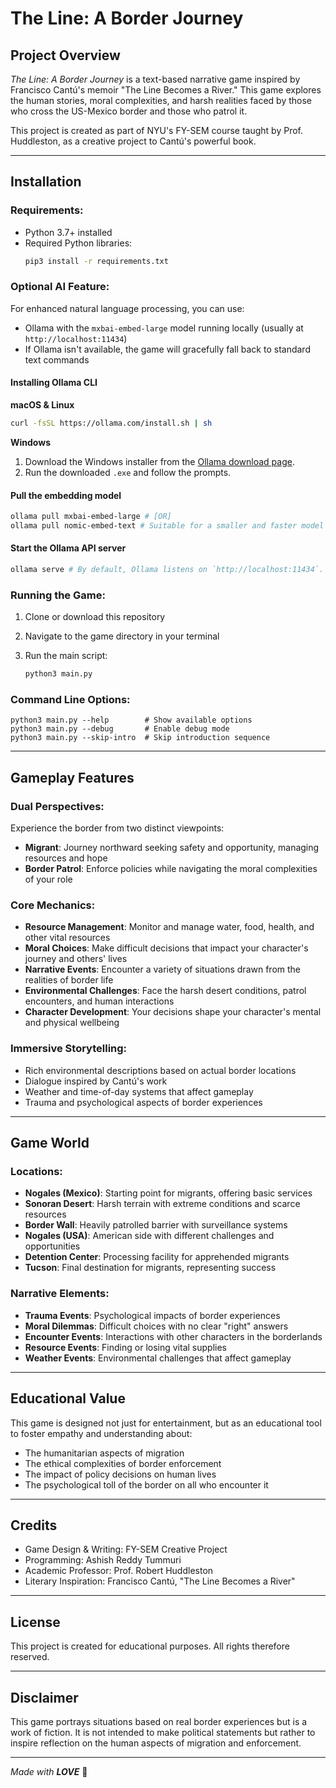 # The Line: A Border Journey

## Project Overview

*The Line: A Border Journey* is a text-based narrative game inspired by Francisco Cantú's memoir "The Line Becomes a River." This game explores the human stories, moral complexities, and harsh realities faced by those who cross the US-Mexico border and those who patrol it.

This project is created as part of NYU's FY-SEM course taught by Prof. Huddleston, as a creative project to Cantú's powerful book.

---

## Installation

### Requirements:

* Python 3.7+ installed
* Required Python libraries:
    ```bash
    pip3 install -r requirements.txt
    ```

### Optional AI Feature:
For enhanced natural language processing, you can use:
* Ollama with the `mxbai-embed-large` model running locally (usually at `http://localhost:11434`)
* If Ollama isn't available, the game will gracefully fall back to standard text commands

#### Installing Ollama CLI

__macOS & Linux__
```bash
curl -fsSL https://ollama.com/install.sh | sh
```

__Windows__
1. Download the Windows installer from the [Ollama download page](https://ollama.com/download).
2. Run the downloaded `.exe` and follow the prompts.

#### Pull the embedding model

```bash
ollama pull mxbai-embed-large # [OR]
ollama pull nomic-embed-text # Suitable for a smaller and faster model
```

#### Start the Ollama API server

```bash
ollama serve # By default, Ollama listens on `http://localhost:11434`.
```

### Running the Game:

1. Clone or download this repository
2. Navigate to the game directory in your terminal
3. Run the main script:
   
   ```bash
   python3 main.py
   ```

### Command Line Options:
```
python3 main.py --help        # Show available options
python3 main.py --debug       # Enable debug mode
python3 main.py --skip-intro  # Skip introduction sequence
```
---

## Gameplay Features

### Dual Perspectives:
Experience the border from two distinct viewpoints:
* **Migrant**: Journey northward seeking safety and opportunity, managing resources and hope
* **Border Patrol**: Enforce policies while navigating the moral complexities of your role

### Core Mechanics:
* **Resource Management**: Monitor and manage water, food, health, and other vital resources
* **Moral Choices**: Make difficult decisions that impact your character's journey and others' lives
* **Narrative Events**: Encounter a variety of situations drawn from the realities of border life
* **Environmental Challenges**: Face the harsh desert conditions, patrol encounters, and human interactions
* **Character Development**: Your decisions shape your character's mental and physical wellbeing

### Immersive Storytelling:
* Rich environmental descriptions based on actual border locations
* Dialogue inspired by Cantú's work
* Weather and time-of-day systems that affect gameplay
* Trauma and psychological aspects of border experiences

---

## Game World

### Locations:
* **Nogales (Mexico)**: Starting point for migrants, offering basic services
* **Sonoran Desert**: Harsh terrain with extreme conditions and scarce resources
* **Border Wall**: Heavily patrolled barrier with surveillance systems
* **Nogales (USA)**: American side with different challenges and opportunities
* **Detention Center**: Processing facility for apprehended migrants
* **Tucson**: Final destination for migrants, representing success

### Narrative Elements:
* **Trauma Events**: Psychological impacts of border experiences
* **Moral Dilemmas**: Difficult choices with no clear "right" answers
* **Encounter Events**: Interactions with other characters in the borderlands
* **Resource Events**: Finding or losing vital supplies
* **Weather Events**: Environmental challenges that affect gameplay

---

## Educational Value

This game is designed not just for entertainment, but as an educational tool to foster empathy and understanding about:

* The humanitarian aspects of migration
* The ethical complexities of border enforcement
* The impact of policy decisions on human lives
* The psychological toll of the border on all who encounter it

---

## Credits

* Game Design & Writing: FY-SEM Creative Project
* Programming: Ashish Reddy Tummuri
* Academic Professor: Prof. Robert Huddleston
* Literary Inspiration: Francisco Cantú, "The Line Becomes a River"

---

## License

This project is created for educational purposes. All rights therefore reserved.

---

## Disclaimer

This game portrays situations based on real border experiences but is a work of fiction. It is not intended to make political statements but rather to inspire reflection on the human aspects of migration and enforcement.

---

_Made with __LOVE___ 💖
